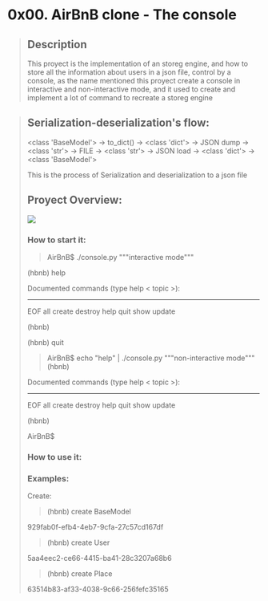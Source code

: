 <h1 dir="auto"><span>0x00. AirBnB clone - The console</span></h1>
<blockquote>
<h2> Description </h2>
<p dir="auto">This proyect is the implementation of an storeg engine, and how to store all the information about users in a json file, control by a console, as the name mentioned this proyect create a console in interactive and non-interactive mode, and it used to create and implement a lot of command to recreate a storeg engine </p>
</blockquote>
<blockquote>
</ul>
<h2>Serialization-deserialization's flow:</h2>
<p dir="auto">&lt;class 'BaseModel'&gt; -&gt; to_dict() -&gt; &lt;class 'dict'&gt; -&gt; JSON dump -&gt; &lt;class 'str'&gt; -&gt; FILE -&gt; &lt;class 'str'&gt; -&gt; JSON load -&gt; &lt;class 'dict'&gt; -&gt; &lt;class 'BaseModel'&gt;</p>
<p> This is the process of Serialization and deserialization to a json file </p>
<h2> Proyect Overview:</h2>
<img src="https://s3.amazonaws.com/intranet-projects-files/concepts/74/hbnb_step1.png">
<h3 dir="auto">How to start it:</h3>
<blockquote>
<p dir="auto"><span>AirBnB$ ./console.py</span>&nbsp;"""interactive mode"""</p>
</blockquote>
<p dir="auto">(hbnb) help</p>
<p dir="auto">Documented commands (type help &lt; topic &gt;):</p>
<hr />
<p dir="auto">EOF all create destroy help quit show update</p>
<p dir="auto">(hbnb)</p>
<p dir="auto">(hbnb) quit</p>
<blockquote>
<p dir="auto"><span>AirBnB$ echo "help" | ./console.py</span>&nbsp;"""non-interactive mode""" (hbnb)</p>
</blockquote>
<p dir="auto">Documented commands (type help &lt; topic &gt;):</p>
<hr />
<p dir="auto">EOF all create destroy help quit show update</p>
<p dir="auto">(hbnb)</p>
<p dir="auto">AirBnB$</p>
<h3 dir="auto"><a id="user-content-how-to-use-it" class="anchor" href="https://github.com/jhojanperlaza/holbertonschool-AirBnB_clone#how-to-use-it"></a>How to use it:</h3>
<h3>Examples:</h3>
<p dir="auto"><span>Create:</span></p>
<blockquote>
<p dir="auto">(hbnb) create BaseModel</p>
</blockquote>
<p dir="auto">929fab0f-efb4-4eb7-9cfa-27c57cd167df</p>
<blockquote>
<p dir="auto">(hbnb) create User</p>
</blockquote>
<p dir="auto">5aa4eec2-ce66-4415-ba41-28c3207a68b6</p>
<blockquote>
<p dir="auto">(hbnb) create Place</p>
</blockquote>
<p dir="auto">63514b83-af33-4038-9c66-256fefc35165</p>
